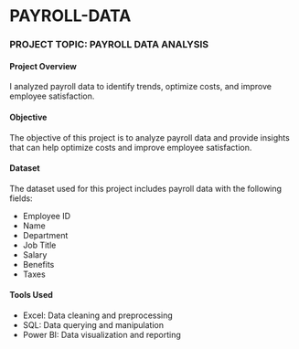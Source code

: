 # PAYROLL-DATA

### PROJECT TOPIC: PAYROLL DATA ANALYSIS

#### Project Overview
I analyzed payroll data to identify trends, optimize costs, and improve employee satisfaction.

#### Objective
The objective of this project is to analyze payroll data and provide insights that can help optimize costs and improve employee satisfaction.

#### Dataset
The dataset used for this project includes payroll data with the following fields:

- Employee ID
- Name
- Department
- Job Title
- Salary
- Benefits
- Taxes

#### Tools Used
- Excel: Data cleaning and preprocessing
- SQL: Data querying and manipulation
- Power BI: Data visualization and reporting

